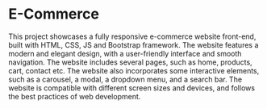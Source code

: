 # E-Commerce

This project showcases a fully responsive e-commerce website front-end, built with HTML, CSS, JS and Bootstrap framework. 
The website features a modern and elegant design, with a user-friendly interface and smooth navigation. The website includes several pages, such as home, products, cart, contact etc. 
The website also incorporates some interactive elements, such as a carousel, a modal, a dropdown menu, and a search bar. 
The website is compatible with different screen sizes and devices, and follows the best practices of web development.
